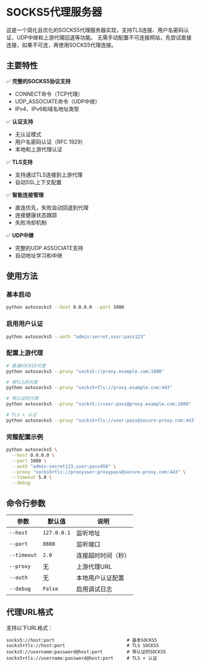 # SOCKS5代理服务器

这是一个简化且优化的SOCKS5代理服务器实现，支持TLS连接、用户名密码认证、UDP中继和上游代理回退等功能。
无需手动配置不可连接网站，先尝试直接连接，如果不可连，再使用SOCKS5代理连接。

## 主要特性

✅ **完整的SOCKS5协议支持**
- CONNECT命令（TCP代理）
- UDP_ASSOCIATE命令（UDP中继）
- IPv4、IPv6和域名地址类型

✅ **认证支持**
- 无认证模式
- 用户名密码认证（RFC 1929）
- 本地和上游代理认证

✅ **TLS支持**
- 支持通过TLS连接到上游代理
- 自动SSL上下文配置

✅ **智能连接管理**
- 直连优先，失败自动回退到代理
- 连接健康状态跟踪
- 失败冷却机制

✅ **UDP中继**
- 完整的UDP ASSOCIATE支持
- 自动地址学习和中继

## 使用方法

### 基本启动
```bash
python autosocks5 --host 0.0.0.0 --port 1080
```

### 启用用户认证
```bash
python autosocks5 --auth "admin:secret,user:pass123"
```

### 配置上游代理
```bash
# 普通SOCKS5代理
python autosocks5 --proxy "socks5://proxy.example.com:1080"

# 带TLS的代理
python autosocks5 --proxy "socks5+tls://proxy.example.com:443"

# 带认证的代理
python autosocks5 --proxy "socks5://user:pass@proxy.example.com:1080"

# TLS + 认证
python autosocks5 --proxy "socks5+tls://user:pass@secure-proxy.com:443"
```

### 完整配置示例
```bash
python autosocks5 \
  --host 0.0.0.0 \
  --port 1080 \
  --auth "admin:secret123,user:pass456" \
  --proxy "socks5+tls://proxyuser:proxypass@secure-proxy.com:443" \
  --timeout 5.0 \
  --debug
```

## 命令行参数

| 参数 | 默认值 | 说明 |
|------|--------|------|
| `--host` | `127.0.0.1` | 监听地址 |
| `--port` | `8888` | 监听端口 |
| `--timeout` | `2.0` | 连接超时时间（秒） |
| `--proxy` | 无 | 上游代理URL |
| `--auth` | 无 | 本地用户认证配置 |
| `--debug` | `False` | 启用调试日志 |

## 代理URL格式

支持以下URL格式：

```
socks5://host:port                           # 基本SOCKS5
socks5+tls://host:port                       # TLS SOCKS5
socks5://username:password@host:port         # 带认证的SOCKS5
socks5+tls://username:password@host:port     # TLS + 认证
```

